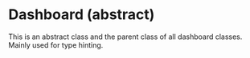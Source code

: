 # Dashboard (abstract)

This is an abstract class and the parent class of all dashboard classes. Mainly used for type hinting.